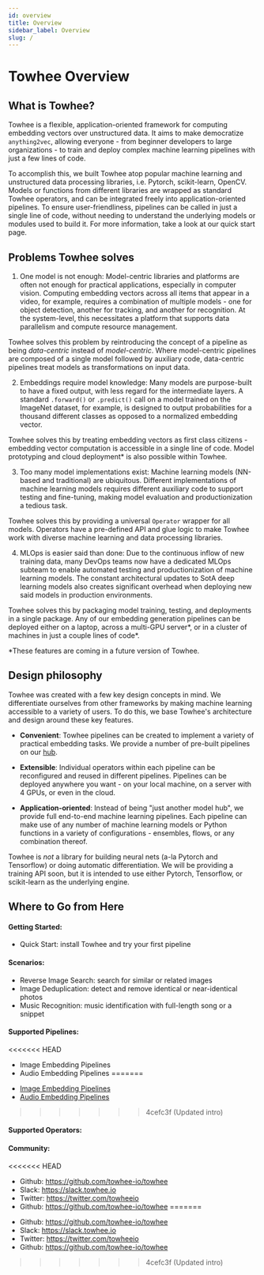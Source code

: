 ```yaml
---
id: overview
title: Overview
sidebar_label: Overview
slug: /
---
```


# Towhee Overview

## What is Towhee?

Towhee is a flexible, application-oriented framework for computing embedding vectors over unstructured data. It aims to make democratize `anything2vec`, allowing everyone - from beginner developers to large organizations - to train and deploy complex machine learning pipelines with just a few lines of code.

To accomplish this, we built Towhee atop popular machine learning and unstructured data processing libraries, i.e. Pytorch, scikit-learn, OpenCV. Models or functions from different libraries are wrapped as standard Towhee operators, and can be integrated freely into application-oriented pipelines. To ensure user-friendliness, pipelines can be called in just a single line of code, without needing to understand the underlying models or modules used to build it. For more information, take a look at our quick start page.

## Problems Towhee solves

1) One model is not enough: Model-centric libraries and platforms are often not enough for practical applications, especially in computer vision. Computing embedding vectors across all items that appear in a video, for example, requires a combination of multiple models - one for object detection, another for tracking, and another for recognition. At the system-level, this necessitates a platform that supports data parallelism and compute resource management.

Towhee solves this problem by reintroducing the concept of a pipeline as being _data-centric_ instead of _model-centric_. Where model-centric pipelines are composed of a single model followed by auxiliary code, data-centric pipelines treat models as transformations on input data.

2) Embeddings require model knowledge: Many models are purpose-built to have a fixed output, with less regard for the intermediate layers. A standard `.forward()` or `.predict()` call on a model trained on the ImageNet dataset, for example, is designed to output probabilities for a thousand different classes as opposed to a normalized embedding vector.

Towhee solves this by treating embedding vectors as first class citizens - embedding vector computation is accessible in a single line of code. Model prototyping and cloud deployment\* is also possible within Towhee.

3) Too many model implementations exist: Machine learning models (NN-based and traditional) are ubiquitous. Different implementations of machine learning models requires different auxiliary code to support testing and fine-tuning, making model evaluation and productionization a tedious task.

Towhee solves this by providing a universal `Operator` wrapper for all models. Operators have a pre-defined API and glue logic to make Towhee work with diverse machine learning and
data processing libraries.

4) MLOps is easier said than done: Due to the continuous inflow of new training data, many DevOps teams now have a dedicated MLOps subteam to enable automated testing and productionization of machine learning models. The constant architectural updates to SotA deep learning models also creates significant overhead when deploying new said models in production environments.

Towhee solves this by packaging model training, testing, and deployments in a single package. Any of our embedding generation pipelines can be deployed either on a laptop, across a multi-GPU server\*, or in a cluster of machines in just a couple lines of code\*.

\*These features are coming in a future version of Towhee.

## Design philosophy

Towhee was created with a few key design concepts in mind. We differentiate ourselves from other frameworks by making machine learning accessible to a variety of users. To do this, we base Towhee's architecture and design around these key features.

- **Convenient**: Towhee pipelines can be created to implement a variety of practical embedding tasks. We provide a number of pre-built pipelines on our [hub](https://hub.towhee.io).

- **Extensible**: Individual operators within each pipeline can be reconfigured and reused in different pipelines. Pipelines can be deployed anywhere you want - on your local machine, on a server with 4 GPUs, or even in the cloud.

- **Application-oriented**: Instead of being "just another model hub", we provide full end-to-end machine learning pipelines. Each pipeline can make use of any number of machine learning models or Python functions in a variety of configurations - ensembles, flows, or any combination thereof.

Towhee is _not_ a library for building neural nets (a-la Pytorch and Tensorflow) or doing automatic differentiation. We will be providing a training API soon, but it is intended to use either Pytorch, Tensorflow, or scikit-learn as the underlying engine.

## Where to Go from Here

#### Getting Started:

- Quick Start: install Towhee and try your first pipeline

#### Scenarios:

- Reverse Image Search: search for similar or related images
- Image Deduplication: detect and remove identical or near-identical photos
- Music Recognition: music identification with full-length song or a snippet

#### Supported Pipelines:
<<<<<<< HEAD

- Image Embedding Pipelines
- Audio Embedding Pipelines
=======
* [Image Embedding Pipelines](pipelines/image-embedding)
* [Audio Embedding Pipelines](pipelines/music-embedding)
>>>>>>> 4cefc3f (Updated intro)

#### Supported Operators:

#### Community:
<<<<<<< HEAD

- Github: https://github.com/towhee-io/towhee
- Slack: https://slack.towhee.io
- Twitter: https://twitter.com/towheeio
- Github: https://github.com/towhee-io/towhee
=======
* Github: https://github.com/towhee-io/towhee
* Slack: https://slack.towhee.io
* Twitter: https://twitter.com/towheeio
* Github: https://github.com/towhee-io/towhee
>>>>>>> 4cefc3f (Updated intro)
